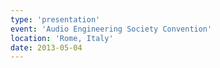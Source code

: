 ```yaml
---
type: 'presentation'
event: 'Audio Engineering Society Convention'
location: 'Rome, Italy'
date: 2013-05-04
---
```

